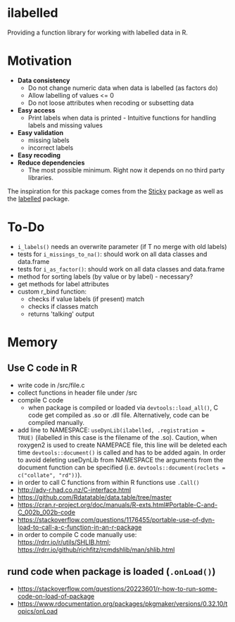 
# ilabelled

Providing a function library for working with labelled data in R.

# Motivation

  - <b>Data consistency</b> 
    - Do not change numeric data when data is labelled (as factors do) 
    - Allow labelling of values <= 0 
    - Do not loose attributes when recoding or subsetting data
  - <b>Easy access</b> 
    - Print labels when data is printed - Intuitive functions for handling labels and missing values 
  - <b>Easy validation</b> 
    - missing labels 
    - incorrect labels 
  - <b>Easy recoding</b> 
  - <b>Reduce dependencies</b> 
    - The most possible minimum. Right now it depends on no third party libraries.

The inspiration for this package comes from the [Sticky](https://github.com/cran/sticky) package as well as the [labelled](https://github.com/larmarange/labelled) package.

# To-Do
  
  - <code>i_labels()</code> needs an overwrite parameter (if T no merge with old labels)
  - tests for <code>i_missings_to_na()</code>: should work on all data classes and data.frame
  - tests for <code>i_as_factor()</code>: should work on all data classes and data.frame
  - method for sorting labels (by value or by label) - necessary?
  - get methods for label attributes
  - custom r_bind function:
    - checks if value labels (if present) match
    - checks if classes match
    - returns 'talking' output
  
# Memory
## Use C code in R

  - write code in /src/file.c
  - collect functions in header file under /src
  - compile C code
    - when package is compiled or loaded via <code>devtools::load_all()</code>, C code get compiled as .so or .dll file. Alternatively, code can be compiled manually.
  - add line to NAMESPACE: <code>useDynLib(ilabelled, .registration = TRUE)</code> (ilabelled in this case is the filename of the .so). Caution, when roxygen2 is used to create NAMEPACE file, this line will be deleted each time <code>devtools::document()</code> is called and has to be added again. In order to avoid deleting useDynLib from NAMESPACE the arguments from the document function can be specified (i.e. <code>devtools::document(roclets = c("collate", "rd"))</code>).
  - in order to call C functions from within R functions use <code>.Call()</code>
  - <http://adv-r.had.co.nz/C-interface.html>
  - https://github.com/Rdatatable/data.table/tree/master
  - https://cran.r-project.org/doc/manuals/R-exts.html#Portable-C-and-C_002b_002b-code
  - https://stackoverflow.com/questions/1176455/portable-use-of-dyn-load-to-call-a-c-function-in-an-r-package
  - in order to compile C code manually use: https://rdrr.io/r/utils/SHLIB.html; https://rdrr.io/github/richfitz/rcmdshlib/man/shlib.html

## rund code when package is loaded (<code>.onLoad()</code>)

  - https://stackoverflow.com/questions/20223601/r-how-to-run-some-code-on-load-of-package
  - https://www.rdocumentation.org/packages/pkgmaker/versions/0.32.10/topics/onLoad

